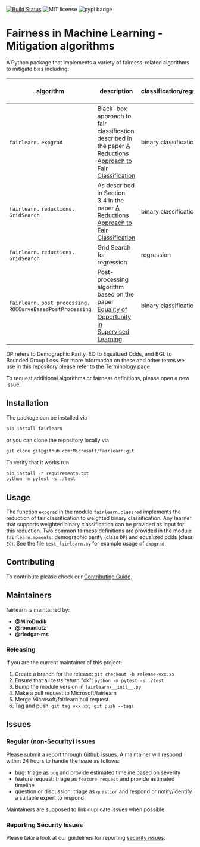 [![Build Status](https://img.shields.io/azure-devops/build/responsibleai/fairlearn/6/dev?failed_label=bad&passed_label=good&label=GatedCheckin%3ADev)](https://dev.azure.com/responsibleai/fairlearn/_build/latest?definitionId=1&branchName=dev) ![MIT license](https://img.shields.io/badge/License-MIT-blue.svg) ![pypi badge](https://img.shields.io/badge/pypi-0.2.0-blue)

# Fairness in Machine Learning - Mitigation algorithms

A Python package that implements a variety of fairness-related algorithms to mitigate bias including:

| algorithm | description | classification/regression | protected attributes | supported fairness definitions |
| --- | --- | --- | --- | --- |
| `fairlearn.` `expgrad` | Black-box approach to fair classification described in the paper [A Reductions Approach to Fair Classification](https://arxiv.org/abs/1803.02453)| binary classification | categorical | DP, EO |
| `fairlearn.` `reductions.` `GridSearch` | As described in Section 3.4 in the paper [A Reductions Approach to Fair Classification](https://arxiv.org/abs/1803.02453)| binary classification | binary | DP |
| `fairlearn.` `reductions.` `GridSearch` | Grid Search for regression | regression | binary | BGL |
| `fairlearn.` `post_processing.` `ROCCurveBasedPostProcessing` | Post-processing algorithm based on the paper [Equality of Opportunity in Supervised Learning](https://arxiv.org/pdf/1610.02413.pdf)| binary classification | categorical | DP, EO |

DP refers to Demographic Parity, EO to Equalized Odds, and BGL to Bounded Group Loss. For more information on these and other terms we use in this repository please refer to [the Terminology page](Terminology.md).

To request additional algorithms or fairness definitions, please open a new issue.

## Installation

The package can be installed via

```python
pip install fairlearn
```

or you can clone the repository locally via

```python
git clone git@github.com:Microsoft/fairlearn.git
```

To verify that it works run

```python
pip install -r requirements.txt
python -m pytest -s ./test
```

## Usage

The function `expgrad` in the module `fairlearn.classred` implements the reduction of fair classification to weighted binary classification. Any learner that supports weighted binary classification can be provided as input for this reduction. Two common fairness definitions are provided in the module `fairlearn.moments`: demographic parity (class `DP`) and equalized odds (class `EO`). See the file `test_fairlearn.py` for example usage of `expgrad`.

## Contributing

To contribute please check our [Contributing Guide](CONTRIBUTING.md).

## Maintainers

fairlearn is maintained by:

- **@MiroDudik**
- **@romanlutz**
- **@riedgar-ms**

### Releasing

If you are the current maintainer of this project:

1. Create a branch for the release: `git checkout -b release-vxx.xx`
1. Ensure that all tests return "ok": `python -m pytest -s ./test`
1. Bump the module version in `fairlearn/__init__.py`
1. Make a pull request to Microsoft/fairlearn
1. Merge Microsoft/fairlearn pull request
1. Tag and push: `git tag vxx.xx; git push --tags`

## Issues

### Regular (non-Security) Issues
Please submit a report through [Github issues](https://github.com/microsoft/fairlearn/issues). A maintainer will respond within 24 hours to handle the issue as follows:
- bug: triage as `bug` and provide estimated timeline based on severity
- feature request: triage as `feature request` and provide estimated timeline
- question or discussion: triage as `question` and respond or notify/identify a suitable expert to respond

Maintainers are supposed to link duplicate issues when possible.


### Reporting Security Issues

Please take a look at our guidelines for reporting [security issues](SECURITY.md).
